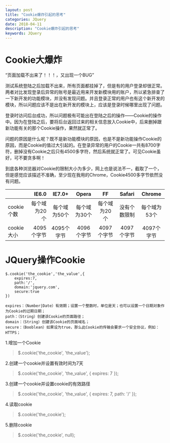 ```yaml
---
layout: post
title: "Cookie爆炸引起的思考"
categories: JQuery
date: 2018-04-11 
description: "Cookie爆炸引起的思考"
keywords: JQuery
---  
```


# **Cookie大爆炸** #

“页面加载不出来了！！！，又出现一个BUG”

测试系统登陆之后加载不出来，所有页面都挂掉了，但是有的用户登录却很正常。两者对比发现登录后异常的账号是最近用来开发新模块用的账户，所以紧急排查了一下新开发的功能模块，并没有发现问题。并且登录正常的用户也有这个新开发的模块，所以问题应该不是出在新开发的模块上，应该是登录时候哪里出现了问题。

登录时访问后台成功，所以问题极有可能出在登陆之后的操作——Cookie的操作中。因为在登陆之后，要将后台返回过来的相关信息放入Cookie中，后来删掉跟新功能有关的那个Cookie操作，果然就正常了。

问题的原因是什么呢？既不是新功能模块的原因，也是不是新功能操作Cookie的原因，而是Cookie的值过大引起的。在登录异常的用户的Cookie一共有8700字符，删掉没有Cookie之后只有4500多字符，然后系统就正常了。可见Cookie虽好，可不要贪多啊！

到底各种浏览器对Cookie的限制大小为多少，网上也是说法不一，截取了一个，但是感觉应该描述不准确，至少现在我用的Chrome，Cookie4500多字节依然没有问题。


|           | IE6.0    | IE7.0+     |  Opera    | FF        | Safari    | Chrome    |
| --------  | -----:   | :----:     | :----:    | :----:    | :----:    | :----:    |
|cookie个数 |每个域为20个|每个域为50个|每个域为30个|每个域为20个|没有个数限制|每个域为53个|
|cookie大小 |4095个字节 |4095个字节  |4096个字节  |4097个字节  |4097个字节 |4097个字节  |

# **JQuery操作Cookie** #

    $.cookie('the_cookie','the_value',{
        expires:7,  
        path:'/',
        domain:'jquery.com',
        secure:true
    })

    expires：（Number|Date）有效期；设置一个整数时，单位是天；也可以设置一个日期对象作为Cookie的过期日期；
    path：（String）创建该Cookie的页面路径；
    domain：（String）创建该Cookie的页面域名；
    secure：（Booblean）如果设为true，那么此Cookie的传输会要求一个安全协议，例如：HTTPS；


1.增加一个Cookie

> $.cookie('the_cookie', 'the_value');

2.创建一个cookie并设置有效时间为7天

> $.cookie('the_cookie', 'the_value', { expires: 7 });

3.创建一个cookie并设置cookie的有效路径

> $.cookie('the_cookie', 'the_value', { expires: 7, path: '/' });

4.读取cookie

> $.cookie('the_cookie');

5.删除cookie

> $.cookie('the_cookie', null);


